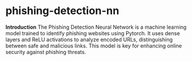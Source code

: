 # phishing-detection-nn
**Introduction**
The Phishing Detection Neural Network is a machine learning model trained to identify phishing websites using Pytorch.
It uses dense layers and ReLU activations to analyze encoded URLs, distinguishing between safe and malicious links. 
This model is key for enhancing online security against phishing threats.
 
